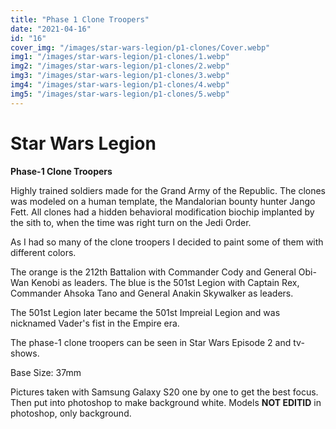```yaml
---
title: "Phase 1 Clone Troopers"
date: "2021-04-16"
id: "16"
cover_img: "/images/star-wars-legion/p1-clones/Cover.webp"
img1: "/images/star-wars-legion/p1-clones/1.webp"
img2: "/images/star-wars-legion/p1-clones/2.webp"
img3: "/images/star-wars-legion/p1-clones/3.webp"
img4: "/images/star-wars-legion/p1-clones/4.webp"
img5: "/images/star-wars-legion/p1-clones/5.webp"
---
```


# Star Wars Legion

**Phase-1 Clone Troopers**

Highly trained soldiers made for the Grand Army of the Republic. The clones was modeled on a human template, the Mandalorian bounty hunter Jango Fett. All clones had a hidden behavioral modification biochip implanted by the sith to, when the time was right turn on the Jedi Order.

As I had so many of the clone troopers I decided to paint some of them with different colors. 

The orange is the 212th Battalion with Commander Cody and General Obi-Wan Kenobi as leaders.
The blue is the 501st Legion with Captain Rex, Commander Ahsoka Tano and General Anakin Skywalker as leaders.

The 501st Legion later became the 501st Impreial Legion and was nicknamed Vader's fist in the Empire era.

The phase-1 clone troopers can be seen in Star Wars Episode 2 and tv-shows.

Base Size: 37mm

Pictures taken with Samsung Galaxy S20 one by one to get the best focus. Then put into photoshop to make background white. Models **NOT EDITID** in photoshop, only background.